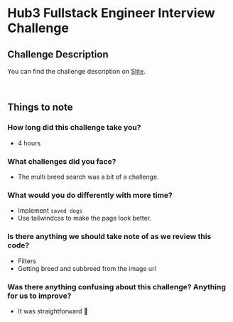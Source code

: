 # Hub3 Fullstack Engineer Interview Challenge

## Challenge Description

You can find the challenge description on [Slite](https://hub3.slite.com/p/note/MJrmCT3wNCxAZWXoU2h5KB).

<br/>

## Things to note

### How long did this challenge take you?

- 4 hours

### What challenges did you face?

- The multi breed search was a bit of a challenge.

### What would you do differently with more time?

- Implement `saved dogs`
- Use tailwindcss to make the page look better.

### Is there anything we should take note of as we review this code?

- Filters
- Getting breed and subbreed from the image url

### Was there anything confusing about this challenge? Anything for us to improve?

- It was straightforward 🙂
